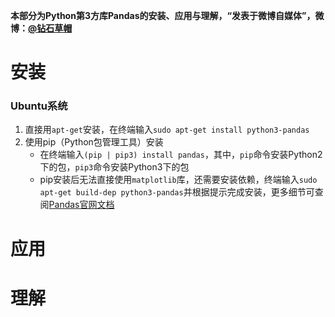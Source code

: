 **本部分为Python第3方库Pandas的安装、应用与理解，“发表于微博自媒体”，微博：[@钻石草帽](https://weibo.com/strawhatchan)**

# 安装
### Ubuntu系统
1. 直接用`apt-get`安装，在终端输入`sudo apt-get install python3-pandas`
2. 使用pip（Python包管理工具）安装
	- 在终端输入`(pip | pip3) install pandas`，其中，`pip`命令安装Python2下的包，`pip3`命令安装Python3下的包
	- pip安装后无法直接使用`matplotlib`库，还需要安装依赖，终端输入`sudo apt-get build-dep python3-pandas`并根据提示完成安装，更多细节可查阅[Pandas官网文档](http://pandas.pydata.org/pandas-docs/stable/)

# 应用


# 理解